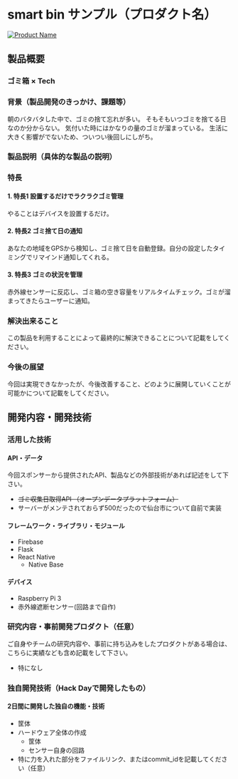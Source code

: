 # smart bin サンプル（プロダクト名）

[![Product Name](image.png)](https://www.youtube.com/watch?v=G5rULR53uMk)

## 製品概要
### ゴミ箱 × Tech

### 背景（製品開発のきっかけ、課題等）

朝のバタバタした中で、ゴミの捨て忘れが多い。
そもそもいつゴミを捨てる日なのか分からない。
気付いた時にはかなりの量のゴミが溜まっている。
生活に大きく影響がでないため、ついつい後回しにしがち。

### 製品説明（具体的な製品の説明）



### 特長

#### 1. 特長1 設置するだけでラクラクゴミ管理
やることはデバイスを設置するだけ。

#### 2. 特長2 ゴミ捨て日の通知
あなたの地域をGPSから検知し、ゴミ捨て日を自動登録。自分の設定したタイミングでリマインド通知してくれる。

#### 3. 特長3 ゴミの状況を管理
赤外線センサーに反応し、ゴミ箱の空き容量をリアルタイムチェック。ゴミが溜まってきたらユーザーに通知。
 

### 解決出来ること
この製品を利用することによって最終的に解決できることについて記載をしてください。

### 今後の展望
今回は実現できなかったが、今後改善すること、どのように展開していくことが可能かについて記載をしてください。


## 開発内容・開発技術
### 活用した技術
#### API・データ
今回スポンサーから提供されたAPI、製品などの外部技術があれば記述をして下さい。

* ~~ゴミ収集日取得API （オープンデータプラットフォーム）~~
* サーバーがメンテされておらず500だったので仙台市について自前で実装

#### フレームワーク・ライブラリ・モジュール
* Firebase
* Flask
* React Native
  - Native Base

#### デバイス
* Raspberry Pi 3
* 赤外線遮断センサー(回路まで自作)

### 研究内容・事前開発プロダクト（任意）
ご自身やチームの研究内容や、事前に持ち込みをしたプロダクトがある場合は、こちらに実績なども含め記載をして下さい。

* 特になし 

### 独自開発技術（Hack Dayで開発したもの）
#### 2日間に開発した独自の機能・技術
* 筐体
* ハードウェア全体の作成
  - 筐体
  - センサー自身の回路
* 特に力を入れた部分をファイルリンク、またはcommit_idを記載してください（任意）
